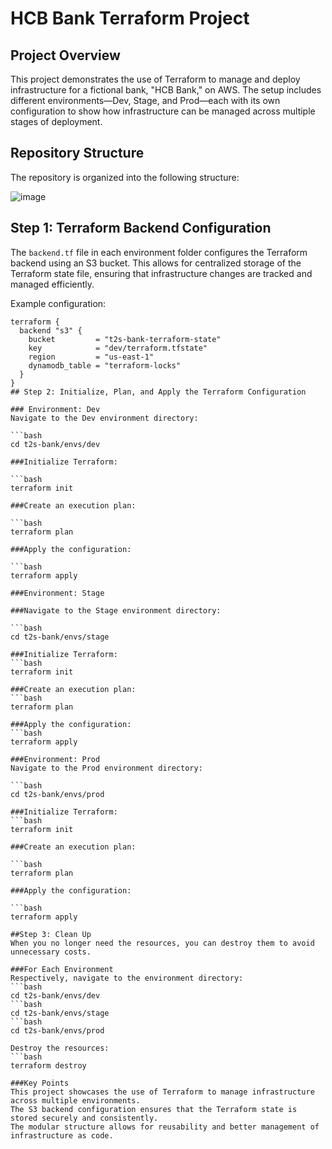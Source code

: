 # HCB Bank Terraform Project

## Project Overview

This project demonstrates the use of Terraform to manage and deploy infrastructure for a fictional bank, "HCB Bank," on AWS. The setup includes different environments—Dev, Stage, and Prod—each with its own configuration to show how infrastructure can be managed across multiple stages of deployment.

## Repository Structure

The repository is organized into the following structure:

![image](https://github.com/user-attachments/assets/636086e8-c660-4421-9d28-4e4be75776a8)



## Step 1: Terraform Backend Configuration

The `backend.tf` file in each environment folder configures the Terraform backend using an S3 bucket. This allows for centralized storage of the Terraform state file, ensuring that infrastructure changes are tracked and managed efficiently.

Example configuration:

```hcl
terraform {
  backend "s3" {
    bucket         = "t2s-bank-terraform-state"
    key            = "dev/terraform.tfstate"
    region         = "us-east-1"
    dynamodb_table = "terraform-locks"
  }
}
## Step 2: Initialize, Plan, and Apply the Terraform Configuration

### Environment: Dev
Navigate to the Dev environment directory:

```bash
cd t2s-bank/envs/dev

###Initialize Terraform:

```bash
terraform init

###Create an execution plan:

```bash
terraform plan

###Apply the configuration:

```bash
terraform apply

###Environment: Stage

###Navigate to the Stage environment directory:

```bash
cd t2s-bank/envs/stage

###Initialize Terraform:
```bash
terraform init

###Create an execution plan:
```bash
terraform plan

###Apply the configuration:
```bash
terraform apply

###Environment: Prod
Navigate to the Prod environment directory:

```bash
cd t2s-bank/envs/prod

###Initialize Terraform:
```bash
terraform init

###Create an execution plan:

```bash
terraform plan

###Apply the configuration:

```bash
terraform apply

##Step 3: Clean Up
When you no longer need the resources, you can destroy them to avoid unnecessary costs.

###For Each Environment
Respectively, navigate to the environment directory:
```bash
cd t2s-bank/envs/dev
```bash
cd t2s-bank/envs/stage
```bash
cd t2s-bank/envs/prod

Destroy the resources:
```bash
terraform destroy

###Key Points
This project showcases the use of Terraform to manage infrastructure across multiple environments.
The S3 backend configuration ensures that the Terraform state is stored securely and consistently.
The modular structure allows for reusability and better management of infrastructure as code.
